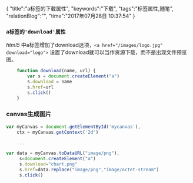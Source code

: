 {
"title":"a标签的下载属性",
"keywords":"下载",
"tags":"标签属性,随笔",
"relationBlog":"",
"time":"2017年07月28日 10:37:54"
}

### `a标签的'download'属性`
*html5* 中a标签增加了download选项，`<a href="/images/logo.jpg" download="logo">`
设置了download就可以当作资源下载，而不是出现文件预览图。

```javascript
	function download(name, url) {
		var s = document.createElement("a")
		s.download = name
		s.href=url
		s.click()
	}
```

### canvas生成图片

```javascript
var myCanvas = document.getElementById('mycanvas'),
	ctx = myCanvas.getContext('2d')

	...

var data = myCanvas.toDataURL("image/png"),
	 s=document.createElement("a")
	 s.download="chart.png"
	 s.href=data.replace("image/png","image/octet-stream")
	 s.click()
```
